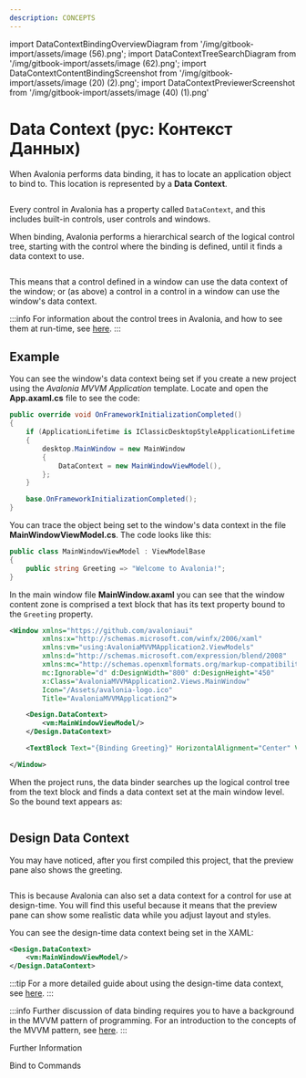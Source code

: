 ```yaml
---
description: CONCEPTS
---
```


import DataContextBindingOverviewDiagram from '/img/gitbook-import/assets/image (56).png';
import DataContextTreeSearchDiagram from '/img/gitbook-import/assets/image (62).png';
import DataContextContentBindingScreenshot from '/img/gitbook-import/assets/image (20) (2).png';
import DataContextPreviewerScreenshot from '/img/gitbook-import/assets/image (40) (1).png'

# Data Context (рус: Контекст Данных)

When Avalonia performs data binding, it has to locate an application object to bind to. This location is represented by a **Data Context**.

<img src={DataContextBindingOverviewDiagram} alt=''/>

Every control in Avalonia has a property called `DataContext`, and this includes built-in controls, user controls and windows.

When binding, Avalonia performs a hierarchical search of the logical control tree, starting with the control where the binding is defined, until it finds a data context to use.

<img src={DataContextTreeSearchDiagram} alt=''/>

This means that a control defined in a window can use the data context of the window; or (as above) a control in a control in a window can use the window's data context.

:::info
For information about the control trees in Avalonia, and how to see them at run-time, see [here](../../../concepts/control-trees).
:::

## Example

You can see the window's data context being set if you create a new project using the _Avalonia MVVM Application_ template. Locate and open the **App.axaml.cs** file to see the code:

```csharp
public override void OnFrameworkInitializationCompleted()
{
    if (ApplicationLifetime is IClassicDesktopStyleApplicationLifetime desktop)
    {
        desktop.MainWindow = new MainWindow
        {
            DataContext = new MainWindowViewModel(),
        };
    }

    base.OnFrameworkInitializationCompleted();
}
```

You can trace the object being set to the window's data context in the file **MainWindowViewModel.cs**. The code looks like this:

```csharp
public class MainWindowViewModel : ViewModelBase
{
    public string Greeting => "Welcome to Avalonia!";
}
```

In the main window file **MainWindow.axaml** you can see that the window content zone is comprised a text block that has its text property bound to the `Greeting` property.

```xml
<Window xmlns="https://github.com/avaloniaui"
        xmlns:x="http://schemas.microsoft.com/winfx/2006/xaml"
        xmlns:vm="using:AvaloniaMVVMApplication2.ViewModels"
        xmlns:d="http://schemas.microsoft.com/expression/blend/2008"
        xmlns:mc="http://schemas.openxmlformats.org/markup-compatibility/2006"
        mc:Ignorable="d" d:DesignWidth="800" d:DesignHeight="450"
        x:Class="AvaloniaMVVMApplication2.Views.MainWindow"
        Icon="/Assets/avalonia-logo.ico"
        Title="AvaloniaMVVMApplication2">

    <Design.DataContext>
        <vm:MainWindowViewModel/>
    </Design.DataContext>

    <TextBlock Text="{Binding Greeting}" HorizontalAlignment="Center" VerticalAlignment="Center"/>

</Window>
```

When the project runs, the data binder searches up the logical control tree from the text block and finds a data context set at the main window level. So the bound text appears as:

<img src={DataContextContentBindingScreenshot} alt=""/>

## Design Data Context

You may have noticed, after you first compiled this project, that the preview pane also shows the greeting.

<img src={DataContextPreviewerScreenshot} alt=""/>

This is because Avalonia can also set a data context for a control for use at design-time. You will find this useful because it means that the preview pane can show some realistic data while you adjust layout and styles.

You can see the design-time data context being set in the XAML:

```xml
<Design.DataContext>
    <vm:MainWindowViewModel/>
</Design.DataContext>
```

:::tip
For a more detailed guide about using the design-time data context, see [here](../../../guides/implementation-guides/how-to-use-design-time-data.md).
:::

:::info
Further discussion of data binding requires you to have a background in the MVVM pattern of programming. For an introduction to the concepts of the MVVM pattern, see [here](../../../concepts/the-mvvm-pattern).
:::

Further Information

Bind to Commands
